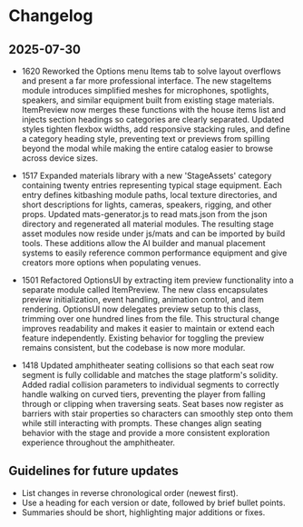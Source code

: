 # Changelog

## 2025-07-30

- 1620 Reworked the Options menu Items tab to solve layout overflows and present a far more professional interface. The new stageItems module introduces simplified meshes for microphones, spotlights, speakers, and similar equipment built from existing stage materials. ItemPreview now merges these functions with the house items list and injects section headings so categories are clearly separated. Updated styles tighten flexbox widths, add responsive stacking rules, and define a category heading style, preventing text or previews from spilling beyond the modal while making the entire catalog easier to browse across device sizes.
- 1517 Expanded materials library with a new 'StageAssets' category containing twenty entries representing typical stage equipment. Each entry defines kitbashing module paths, local texture directories, and short descriptions for lights, cameras, speakers, rigging, and other props. Updated mats-generator.js to read mats.json from the json directory and regenerated all material modules. The resulting stage asset modules now reside under js/mats and can be imported by build tools. These additions allow the AI builder and manual placement systems to easily reference common performance equipment and give creators more options when populating venues.

- 1501 Refactored OptionsUI by extracting item preview functionality into a separate module called ItemPreview. The new class encapsulates preview initialization, event handling, animation control, and item rendering. OptionsUI now delegates preview setup to this class, trimming over one hundred lines from the file. This structural change improves readability and makes it easier to maintain or extend each feature independently. Existing behavior for toggling the preview remains consistent, but the codebase is now more modular.

- 1418 Updated amphitheater seating collisions so that each seat row segment is fully collidable and matches the stage platform's solidity. Added radial collision parameters to individual segments to correctly handle walking on curved tiers, preventing the player from falling through or clipping when traversing seats. Seat bases now register as barriers with stair properties so characters can smoothly step onto them while still interacting with prompts. These changes align seating behavior with the stage and provide a more consistent exploration experience throughout the amphitheater.


## Guidelines for future updates
- List changes in reverse chronological order (newest first).
- Use a heading for each version or date, followed by brief bullet points.
- Summaries should be short, highlighting major additions or fixes.